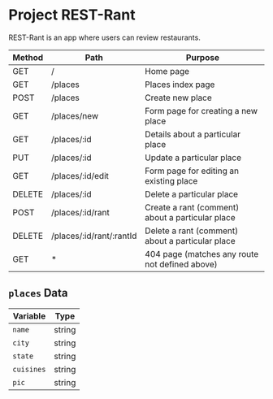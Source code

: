 # Project REST-Rant

REST-Rant is an app where users can review restaurants.

| Method | Path | Purpose |
| ------ | ------ | ------ |
| GET | / | Home page |
| GET | /places | Places index page |
| POST | /places | Create new place |
| GET | /places/new | Form page for creating a new place |
| GET | /places/:id | Details about a particular place |
| PUT | /places/:id | Update a particular place |
| GET | /places/:id/edit | Form page for editing an existing place |
| DELETE | /places/:id | Delete a particular place |
| POST | /places/:id/rant | Create a rant (comment) about a particular place |
| DELETE | /places/:id/rant/:rantId | Delete a rant (comment) about a particular place |
| GET | * | 404 page (matches any route not defined above) |

## `places` Data

| Variable | Type |
| ------ | ------ |
| `name` | string |
| `city` | string |
| `state` | string |
| `cuisines` | string |
| `pic` | string |